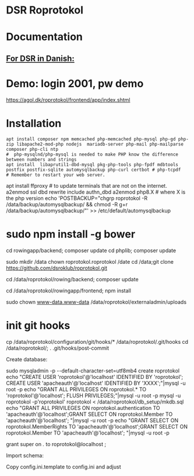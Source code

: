 # DSR Roprotokol

# Documentation

## [For DSR in Danish:](http://htmlpreview.github.io/?https://github.com/dsroklub/roprotokol/blob/master/documentation/DSR.html)

# Demo: login 2001, pw demo

https://agol.dk/roprotokol/frontend/app/index.shtml


# Installation

    apt install composer npm memcached php-memcached php-mysql php-gd php-zip libapache2-mod-php nodejs  mariadb-server php-mail php-mailparse  composer php-cli ntp
    #  php-mysqlnd/php-mysql is needed to make PHP know the difference between numbers and strings
    apt install  libaprutil1-dbd-mysql pkg-php-tools php-fpdf mdbtools postfix postfix-sqlite automysqlbackup php-curl certbot # php-tcpdf
    # Remember to restart your web server.

   apt install ffproxy # to update terminals that are not on the internet.
   a2enmod ssl dbd  rewrite include authn_dbd
   a2enmod php8.X # where X is the php version
   echo 'POSTBACKUP="chgrp roprotokol -R /data/backup/automysqlbackup/ && chmod -R g+r /data/backup/automysqlbackup/"' >> /etc/default/automysqlbackup
#   sudo npm install -g bower

   cd rowingapp/backend; composer update
   cd phplib; composer update

  sudo mkdir /data
  chown roprotokol.roprotokol /date
  cd /data;git clone https://github.com/dsroklub/roprotokol.git

   cd /data/roprotokol/rowing/backend; composer update

   cd /data/roprotokol/rowingapp/frontend; npm install

   sudo chown www-data.www-data /data/roprotokol/externaladmin/uploads

# init git hooks
  cp /data/roprotokol/configuration/git/hooks/* /data/roprotokol/.git/hooks
  cd /data/roprotokol/; . .git/hooks/post-commit

Create database:

   sudo mysqladmin -p  --default-character-set=utf8mb4 create roprotokol
   echo "CREATE USER 'roprotokol'@'localhost' IDENTIFIED BY 'roprotokol'; CREATE USER 'apacheauth'@'localhost' IDENTIFIED BY 'XXXX';"|mysql -u root -p
   echo "GRANT ALL PRIVILEGES ON roprotokol.* TO 'roprotokol'@'localhost'; FLUSH PRIVILEGES;"|mysql -u root -p
   mysql -u roprotokol -p'roprotokol' roprotokol < /data/roprotokol/db_setup/mkdb.sql
   echo "GRANT ALL PRIVILEGES ON roprotokol.authentication TO 'apacheauth'@'localhost';GRANT SELECT ON roprotokol.Member TO 'apacheauth'@'localhost'; "|mysql -u root -p
   echo "GRANT SELECT ON roprotokol.MemberRights TO 'apacheauth'@'localhost';GRANT SELECT ON roprotokol.Member TO 'apacheauth'@'localhost'; "|mysql -u root -p


grant super on *.* to roprotokol@localhost ;

Import schema:



Copy config.ini.template to config.ini and adjust
